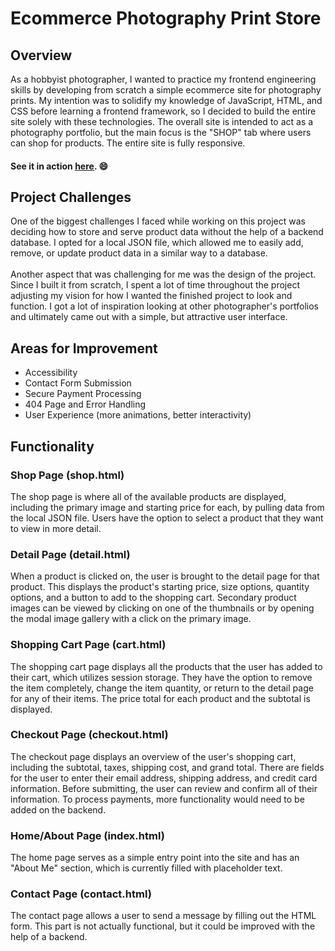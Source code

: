 # Ecommerce Photography Print Store

## Overview
As a hobbyist photographer, I wanted to practice my frontend engineering skills by developing from scratch a simple ecommerce site for photography prints. My intention was to solidify my knowledge of JavaScript, HTML, and CSS before learning a frontend framework, so I decided to build the entire site solely with these technologies. The overall site is intended to act as a photography portfolio, but the main focus is the "SHOP" tab where users can shop for products. The entire site is fully responsive.
#### See it in action <a href="https://mheyda-print-store.netlify.app/shop.html" target="_blank"><ins>here</ins></a>. :smile:

## Project Challenges
One of the biggest challenges I faced while working on this project was deciding how to store and serve product data without the help of a backend database. I opted for a local JSON file, which allowed me to easily add, remove, or update product data in a similar way to a database. 
<br>
<br>
Another aspect that was challenging for me was the design of the project. Since I built it from scratch, I spent a lot of time throughout the project adjusting my vision for how I wanted the finished project to look and function. I got a lot of inspiration looking at other photographer's portfolios and ultimately came out with a simple, but attractive user interface. 

## Areas for Improvement
<ul>
    <li>Accessibility</li>
    <li>Contact Form Submission</li>
    <li>Secure Payment Processing</li>
    <li>404 Page and Error Handling</li>
    <li>User Experience (more animations, better interactivity)</li>
</ul>

## Functionality
### Shop Page (shop.html)
The shop page is where all of the available products are displayed, including the primary image and starting price for each, by pulling data from the local JSON file. Users have the option to select a product that they want to view in more detail.

### Detail Page (detail.html)
When a product is clicked on, the user is brought to the detail page for that product. This displays the product's starting price, size options, quantity options, and a button to add to the shopping cart. Secondary product images can be viewed by clicking on one of the thumbnails or by opening the modal image gallery with a click on the primary image. 

### Shopping Cart Page (cart.html)
The shopping cart page displays all the products that the user has added to their cart, which utilizes session storage. They have the option to remove the item completely, change the item quantity, or return to the detail page for any of their items. The price total for each product and the subtotal is displayed.

### Checkout Page (checkout.html)
The checkout page displays an overview of the user's shopping cart, including the subtotal, taxes, shipping cost, and grand total. There are fields for the user to enter their email address, shipping address, and credit card information. Before submitting, the user can review and confirm all of their information. To process payments, more functionality would need to be added on the backend.

### Home/About Page (index.html)
The home page serves as a simple entry point into the site and has an "About Me" section, which is currently filled with placeholder text. 

### Contact Page (contact.html)
The contact page allows a user to send a message by filling out the HTML form. This part is not actually functional, but it could be improved with the help of a backend.
